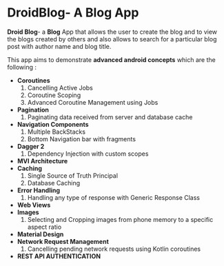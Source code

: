 # DroidBlog- A Blog App
**Droid Blog**- a **Blog** App that allows the user to create the blog and to view the blogs created by others and also allows to search for a particular blog post with author name and blog title. 

This app aims to demonstrate **advanced android concepts** which are the following :

* **Coroutines**
  1. Cancelling Active Jobs
  2. Coroutine Scoping
  3. Advanced Coroutine Management using Jobs
* **Pagination**
  1. Paginating data received from server and database cache
* **Navigation Components**
  1. Multiple BackStacks
  2. Bottom Navigation bar with fragments
* **Dagger 2**
  1. Dependency Injection with custom scopes
* **MVI Architecture**
* **Caching**
  1. Single Source of Truth Principal
  2. Database Caching
* **Error Handling**
  1. Handling any type of response with Generic Response Class
* **Web Views**
* **Images**
  1. Selecting and Cropping images from phone memory to a specific aspect ratio
* **Material Design**
* **Network Request Management**
  1. Cancelling pending network requests using Kotlin coroutines
* **REST API AUTHENTICATION**
